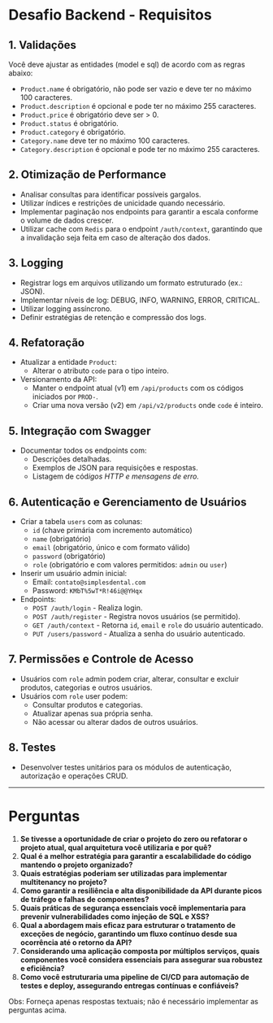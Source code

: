 # Desafio Backend - Requisitos

## 1. Validações

Você deve ajustar as entidades (model e sql) de acordo com as regras abaixo: 

- `Product.name` é obrigatório, não pode ser vazio e deve ter no máximo 100 caracteres.
- `Product.description` é opcional e pode ter no máximo 255 caracteres.
- `Product.price` é obrigatório deve ser > 0.
- `Product.status` é obrigatório.
- `Product.category` é obrigatório.
- `Category.name` deve ter no máximo 100 caracteres.
- `Category.description` é opcional e pode ter no máximo 255 caracteres.

## 2. Otimização de Performance
- Analisar consultas para identificar possíveis gargalos.
- Utilizar índices e restrições de unicidade quando necessário.
- Implementar paginação nos endpoints para garantir a escala conforme o volume de dados crescer.
- Utilizar cache com `Redis` para o endpoint `/auth/context`, garantindo que a invalidação seja feita em caso de alteração dos dados.

## 3. Logging
- Registrar logs em arquivos utilizando um formato estruturado (ex.: JSON).
- Implementar níveis de log: DEBUG, INFO, WARNING, ERROR, CRITICAL.
- Utilizar logging assíncrono.
- Definir estratégias de retenção e compressão dos logs.

## 4. Refatoração
- Atualizar a entidade `Product`:
  - Alterar o atributo `code` para o tipo inteiro.
- Versionamento da API:
  - Manter o endpoint atual (v1) em `/api/products` com os códigos iniciados por `PROD-`.
  - Criar uma nova versão (v2) em `/api/v2/products` onde `code` é inteiro.

## 5. Integração com Swagger
- Documentar todos os endpoints com:
  - Descrições detalhadas.
  - Exemplos de JSON para requisições e respostas.
  - Listagem de cód*igos HTTP e mensagens de erro.*

## 6. Autenticação e Gerenciamento de Usuários
- Criar a tabela `users` com as colunas:
  - `id` (chave primária com incremento automático)
  - `name` (obrigatório)
  - `email` (obrigatório, único e com formato válido)
  - `password` (obrigatório)
  - `role` (obrigatório e com valores permitidos: `admin` ou `user`)
- Inserir um usuário admin inicial:
  - Email: `contato@simplesdental.com`
  - Password: `KMbT%5wT*R!46i@@YHqx`
- Endpoints:
  - `POST /auth/login` - Realiza login.
  - `POST /auth/register` - Registra novos usuários (se permitido).
  - `GET /auth/context` - Retorna `id`, `email` e `role` do usuário autenticado.
  - `PUT /users/password` - Atualiza a senha do usuário autenticado.

## 7. Permissões e Controle de Acesso
- Usuários com `role` admin podem criar, alterar, consultar e excluir produtos, categorias e outros usuários.
- Usuários com `role` user podem:
  - Consultar produtos e categorias.
  - Atualizar apenas sua própria senha.
  - Não acessar ou alterar dados de outros usuários.

## 8. Testes
- Desenvolver testes unitários para os módulos de autenticação, autorização e operações CRUD.

---

# Perguntas

1. **Se tivesse a oportunidade de criar o projeto do zero ou refatorar o projeto atual, qual arquitetura você utilizaria e por quê?**
2. **Qual é a melhor estratégia para garantir a escalabilidade do código mantendo o projeto organizado?**  
3. **Quais estratégias poderiam ser utilizadas para implementar multitenancy no projeto?**
4. **Como garantir a resiliência e alta disponibilidade da API durante picos de tráfego e falhas de componentes?**
5. **Quais práticas de segurança essenciais você implementaria para prevenir vulnerabilidades como injeção de SQL e XSS?**
5. **Qual a abordagem mais eficaz para estruturar o tratamento de exceções de negócio, garantindo um fluxo contínuo desde sua ocorrência até o retorno da API?**
5. **Considerando uma aplicação composta por múltiplos serviços, quais componentes você considera essenciais para assegurar sua robustez e eficiência?**
6. **Como você estruturaria uma pipeline de CI/CD para automação de testes e deploy, assegurando entregas contínuas e confiáveis?**

Obs: Forneça apenas respostas textuais; não é necessário implementar as perguntas acima.

